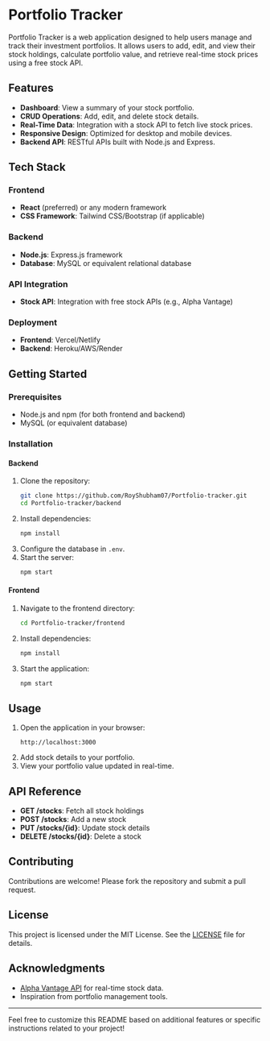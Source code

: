 # Portfolio Tracker

Portfolio Tracker is a web application designed to help users manage and track their investment portfolios. It allows users to add, edit, and view their stock holdings, calculate portfolio value, and retrieve real-time stock prices using a free stock API.

## Features

- **Dashboard**: View a summary of your stock portfolio.
- **CRUD Operations**: Add, edit, and delete stock details.
- **Real-Time Data**: Integration with a stock API to fetch live stock prices.
- **Responsive Design**: Optimized for desktop and mobile devices.
- **Backend API**: RESTful APIs built with Node.js and Express.

## Tech Stack

### Frontend
- **React** (preferred) or any modern framework
- **CSS Framework**: Tailwind CSS/Bootstrap (if applicable)

### Backend
- **Node.js**: Express.js framework
- **Database**: MySQL or equivalent relational database

### API Integration
- **Stock API**: Integration with free stock APIs (e.g., Alpha Vantage)

### Deployment
- **Frontend**: Vercel/Netlify
- **Backend**: Heroku/AWS/Render

## Getting Started

### Prerequisites
- Node.js and npm (for both frontend and backend)
- MySQL (or equivalent database)

### Installation

#### Backend
1. Clone the repository:
   ```bash
   git clone https://github.com/RoyShubham07/Portfolio-tracker.git
   cd Portfolio-tracker/backend
   ```
2. Install dependencies:
   ```bash
   npm install
   ```
3. Configure the database in `.env`.
4. Start the server:
   ```bash
   npm start
   ```

#### Frontend
1. Navigate to the frontend directory:
   ```bash
   cd Portfolio-tracker/frontend
   ```
2. Install dependencies:
   ```bash
   npm install
   ```
3. Start the application:
   ```bash
   npm start
   ```

## Usage

1. Open the application in your browser:
   ```
   http://localhost:3000
   ```
2. Add stock details to your portfolio.
3. View your portfolio value updated in real-time.

## API Reference

- **GET /stocks**: Fetch all stock holdings
- **POST /stocks**: Add a new stock
- **PUT /stocks/{id}**: Update stock details
- **DELETE /stocks/{id}**: Delete a stock

## Contributing

Contributions are welcome! Please fork the repository and submit a pull request.

## License

This project is licensed under the MIT License. See the [LICENSE](LICENSE) file for details.

## Acknowledgments

- [Alpha Vantage API](https://www.alphavantage.co/) for real-time stock data.
- Inspiration from portfolio management tools.

---

Feel free to customize this README based on additional features or specific instructions related to your project!
